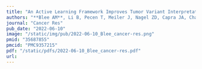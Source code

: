 ```yaml
---
title: "An Active Learning Framework Improves Tumor Variant Interpretation"
authors: "**Blee AM**, Li B, Pecen T, Meiler J, Nagel ZD, Capra JA, Chazin WJ."
journal: "Cancer Res"
pub_date: "2022-06-10"
image: "/static/img/pub/2022-06-10_Blee_cancer-res.png"
pmid: "35687855"
pmcid: "PMC9357215"
pdf: "/static/pdfs/2022-06-10_Blee_cancer-res.pdf"
url: 
---
```

